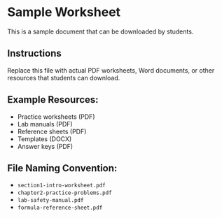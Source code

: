 # Sample Worksheet

This is a sample document that can be downloaded by students.

## Instructions
Replace this file with actual PDF worksheets, Word documents, or other resources that students can download.

## Example Resources:
- Practice worksheets (PDF)
- Lab manuals (PDF)
- Reference sheets (PDF)
- Templates (DOCX)
- Answer keys (PDF)

## File Naming Convention:
- `section1-intro-worksheet.pdf`
- `chapter2-practice-problems.pdf`
- `lab-safety-manual.pdf`
- `formula-reference-sheet.pdf`